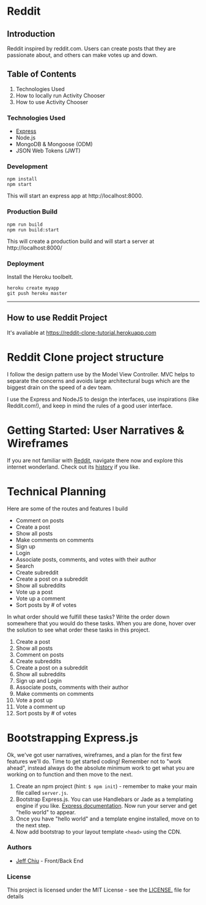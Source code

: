 # Reddit


## Introduction
Reddit inspired by reddit.com. Users can create posts that they are passionate about, and others can make votes up and down.


## Table of Contents
1. Technologies Used
2. How to locally run Activity Chooser 
3. How to use Activity Chooser


### Technologies Used 
- [Express](https://expressjs.com/)
-  Node.js
-  MongoDB & Mongoose (ODM)
-  JSON Web Tokens (JWT)


### Development
```
npm install
npm start
```
This will start an express app at http://localhost:8000.


### Production Build
```
npm run build
npm run build:start
```
This will create a production build and will start a server at http://localhost:8000/


### Deployment
Install the Heroku toolbelt.
```
heroku create myapp
git push heroku master
```


***
## How to use Reddit Project

It's avaliable at
https://reddit-clone-tutorial.herokuapp.com

# Reddit Clone project structure

 I follow the design pattern use by the Model View Controller. MVC helps to separate the concerns and avoids large architectural bugs which are the biggest drain on the speed of a dev team.

I use the Express and NodeJS to design the interfaces, use inspirations (like Reddit.com!), and keep in mind the rules of a good user interface.

# Getting Started: User Narratives & Wireframes

If you are not familiar with [Reddit](https://www.reddit.com/), navigate there now and explore this internet wonderland. Check out its [history](https://en.wikipedia.org/wiki/Reddit#History) if you like. 


# Technical Planning

Here are some of the routes and features I build

* Comment on posts
* Create a post
* Show all posts
* Make comments on comments
* Sign up
* Login
* Associate posts, comments, and votes with their author
* Search
* Create subreddit
* Create a post on a subreddit
* Show all subreddits
* Vote up a post
* Vote up a comment
* Sort posts by # of votes

In what order should we fulfill these tasks? Write the order down somewhere that you would do these tasks. When you are done, hover over the solution to see what order these tasks in this project.

1. Create a post
1. Show all posts
1. Comment on posts
1. Create subreddits
1. Create a post on a subreddit
1. Show all subreddits
1. Sign up and Login
1. Associate posts, comments with their author
1. Make comments on comments
1. Vote a post up
1. Vote a comment up
1. Sort posts by # of votes

# Bootstrapping Express.js

Ok, we've got user narratives, wireframes, and a plan for the first few features we'll do. Time to get started coding! Remember not to "work ahead", instead always do the absolute minimum work to get what you are working on to function and then move to the next.

1. Create an npm project (hint: `$ npm init`) - remember to make your main file called `server.js`.
1. Bootstrap Express.js. You can use Handlebars or Jade as a templating engine if you like. [Express documentation](https://expressjs.com/en/starter/hello-world.html). Now run your server and get "hello world" to appear.
1. Once you have "hello world" and a template engine installed, move on to the next step.
1. Now add bootstrap to your layout template `<head>` using the CDN.



### Authors
- [Jeff Chiu](https://www.linkedin.com/in/jeffchiu1) - Front/Back End


### License 
This project is licensed under the MIT License - see the [LICENSE.](https://tldrlegal.com/license/mit-license) file for details

